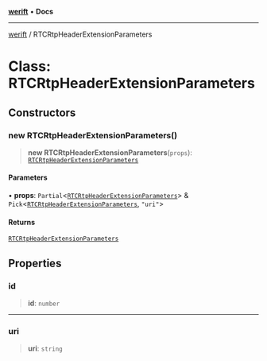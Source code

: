 [**werift**](../README.md) • **Docs**

***

[werift](../globals.md) / RTCRtpHeaderExtensionParameters

# Class: RTCRtpHeaderExtensionParameters

## Constructors

### new RTCRtpHeaderExtensionParameters()

> **new RTCRtpHeaderExtensionParameters**(`props`): [`RTCRtpHeaderExtensionParameters`](RTCRtpHeaderExtensionParameters.md)

#### Parameters

• **props**: `Partial`\<[`RTCRtpHeaderExtensionParameters`](RTCRtpHeaderExtensionParameters.md)\> & `Pick`\<[`RTCRtpHeaderExtensionParameters`](RTCRtpHeaderExtensionParameters.md), `"uri"`\>

#### Returns

[`RTCRtpHeaderExtensionParameters`](RTCRtpHeaderExtensionParameters.md)

## Properties

### id

> **id**: `number`

***

### uri

> **uri**: `string`
